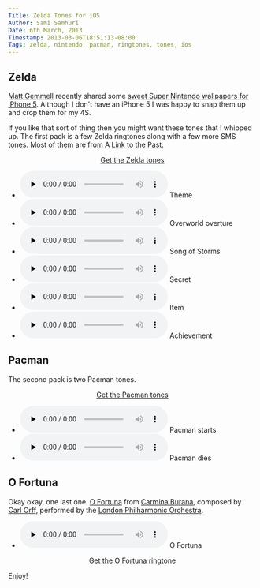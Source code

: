 ```yaml
---
Title: Zelda Tones for iOS
Author: Sami Samhuri
Date: 6th March, 2013
Timestamp: 2013-03-06T18:51:13-08:00
Tags: zelda, nintendo, pacman, ringtones, tones, ios
---
```


<h2>Zelda</h2>

<p>
  <a href="http://mattgemmell.com">Matt Gemmell</a> recently shared some
  <a href="http://mattgemmell.com/2013/03/05/iphone-5-super-nintendo-wallpapers/">sweet Super Nintendo wallpapers for iPhone 5</a>.
  Although I don't have an iPhone 5 I was happy to snap them up and crop them for my 4S.
</p>

<p>
  If you like that sort of thing then you might want these tones that I whipped up. The first pack is a few Zelda
  ringtones along with a few more SMS tones. Most of them are from
  <a href="http://en.wikipedia.org/wiki/The_Legend_of_Zelda:_A_Link_to_the_Past">A Link to the Past</a>.
</p>

<p align="center"><a href="/f/zelda-tones.zip">Get the Zelda tones</a></p>

<ul class="audio">
  <li>
    <audio controls preload="none">
      <source src="/f/zelda-tones/Zelda Theme.mp3" type="audio/mpeg">
    </audio>
    Theme
  </li>
  <li>
    <audio controls preload="none">
      <source src="/f/zelda-tones/Zelda Overture.mp3" type="audio/mpeg">
    </audio>
    Overworld overture
  </li>
  <li>
    <audio controls preload="none">
      <source src="/f/zelda-tones/Zelda Song of Storms.mp3" type="audio/mpeg">
    </audio>
    Song of Storms
  </li>
  <li>
    <audio controls preload="none">
      <source src="/f/zelda-tones/Zelda Secret.mp3" type="audio/mpeg">
    </audio>
    Secret
  </li>
  <li>
    <audio controls preload="none">
      <source src="/f/zelda-tones/Zelda Item.mp3" type="audio/mpeg">
    </audio>
    Item
  </li>
  <li>
    <audio controls preload="none">
      <source src="/f/zelda-tones/Zelda Achievement.mp3" type="audio/mpeg">
    </audio>
    Achievement
  </li>
</ul>


<h2>Pacman</h2>

<p>The second pack is two Pacman tones.</p>
<p align="center"><a href="/f/pacman-tones.zip">Get the Pacman tones</a></p>

<ul class="audio">
  <li>
    <audio controls preload="none">
      <source src="/f/pacman-tones/Pacman.mp3" type="audio/mpeg">
    </audio>
    Pacman starts
  </li>
  <li>
    <audio controls preload="none">
      <source src="/f/pacman-tones/Pacman Dies.mp3" type="audio/mpeg">
    </audio>
    Pacman dies
  </li>
</ul>


<h2>O Fortuna</h2>

<p>
  Okay okay, one last one.
  <a href="http://en.wikipedia.org/wiki/O_Fortuna">O Fortuna</a> from
  <a href="http://en.wikipedia.org/wiki/Carmina_Burana">Carmina Burana</a>,
  composed by <a href="http://en.wikipedia.org/wiki/Carl_Orff">Carl Orff</a>,
  performed by the <a href="http://www.lpo.co.uk">London Philharmonic Orchestra</a>.
</p>

<ul class="audio">
  <li>
    <audio controls preload="none">
      <source src="/f/Carmina%20Burana%20-%20O%20Fortuna.mp3" type="audio/mpeg">
    </audio>
    O Fortuna
  </li>
</ul>

<p align="center"><a href="/f/Carmina%20Burana%20-%20O%20Fortuna.m4r">Get the O Fortuna ringtone</a></p>

<p>Enjoy!</p>

